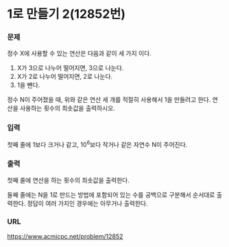# 1로 만들기 2\(12852번\)

### 문제

정수 X에 사용할 수 있는 연산은 다음과 같이 세 가지 이다.
<ol>
    <li>X가 3으로 나누어 떨어지면, 3으로 나눈다.</li>
    <li>X가 2로 나누어 떨어지면, 2로 나눈다.</li>
    <li>1을 뺀다.</li>
</ol>
정수 N이 주어졌을 때, 위와 같은 연산 세 개를 적절히 사용해서 1을 만들려고 한다. 연산을 사용하는 횟수의 최솟값을 출력하시오.
     

### 입력

첫째 줄에 1보다 크거나 같고, 10<sup>6</sup>보다 작거나 같은 자연수 N이 주어진다.


### 출력

첫째 줄에 연산을 하는 횟수의 최솟값을 출력한다.

둘째 줄에는 N을 1로 만드는 방법에 포함되어 있는 수를 공백으로 구분해서 순서대로 출력한다. 정답이 여러 가지인 경우에는 아무거나 출력한다.


### URL

https://www.acmicpc.net/problem/12852
